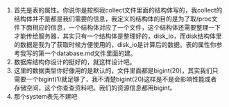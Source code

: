 1. 首先是表的属性。你说你是按照我collect文件里面的结构体写的，我collect的结构体并不是都是我们需要的信息，我定义的结构体的目的是为了取/proc文件下面相应的信息，一个结构体对应了一个文件，这个结构体还需要整理一下才能传给服务器，其实只有一个结构体是整理好的，disk_io，而disk结构体里的数据是我为了获取时候方便使用的，disk_io是计算后的数据。表的属性你参考我写的第一个database.md文件里面的建。
2. 数据库结构你设计的挺好的，就这样设计吧。
3. 这里的数据类型你好像用的是默认的，文件里面都是bigint(20)，其实我们只需要一个bigint(1)就足够了，我不清楚bigint(20)这样是不是会影响性能或者存储空间，这个你查查资料吧。我们的资源信息都用bigint。
4. 那个system表先不建吧

